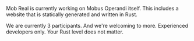 Mob Real is currently working on Mobus Operandi itself.
This includes a website that is statically generated and written in Rust.

We are currently 3 participants. And we're welcoming to more.
Experienced developers only. Your Rust level does not matter.

